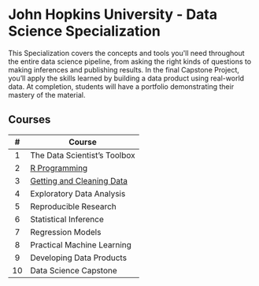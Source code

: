 # John Hopkins University - Data Science Specialization

This Specialization covers the concepts and tools you'll need throughout the entire data science pipeline, from asking the right kinds of questions to making inferences and publishing results. In the final Capstone Project, you’ll apply the skills learned by building a data product using real-world data. At completion, students will have a portfolio demonstrating their mastery of the material.

## Courses
| #   | Course        | 
| :-: |-------------|
| 1   |The Data Scientist’s Toolbox| 
| 2   |[R Programming](./2/README.md)|   
| 3   |[Getting and Cleaning Data](./3/README.md)|
| 4   |Exploratory Data Analysis |
|5    |Reproducible Research |
|6|Statistical Inference|
|7|Regression Models|
|8|Practical Machine Learning|
|9|Developing Data Products|
|10|Data Science Capstone|






